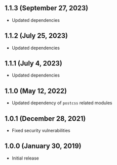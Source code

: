 ## 1.1.3 (September 27, 2023)

* Updated dependencies

## 1.1.2 (July 25, 2023)

* Updated dependencies

## 1.1.1 (July 4, 2023)

* Updated dependencies

## 1.1.0 (May 12, 2022)

* Updated dependency of `postcss` related modules

## 1.0.1 (December 28, 2021)

* Fixed security vulnerabilities

## 1.0.0 (January 30, 2019)

* Initial release
